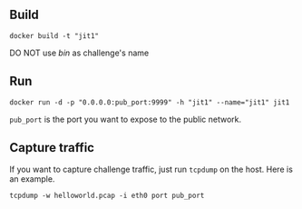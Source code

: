 ## Build

```
docker build -t "jit1" 
```

DO NOT use *bin* as challenge's name

## Run

```
docker run -d -p "0.0.0.0:pub_port:9999" -h "jit1" --name="jit1" jit1
```

`pub_port` is the port you want to expose to the public network.

## Capture traffic

If you want to capture challenge traffic, just run `tcpdump` on the host. Here is an example.

```
tcpdump -w helloworld.pcap -i eth0 port pub_port
```
